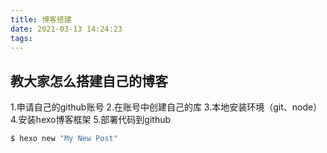 ```yaml
---
title: 博客搭建
date: 2021-03-13 14:24:23
tags:
---
```

## 教大家怎么搭建自己的博客
1.申请自己的github账号
2.在账号中创建自己的库
3.本地安装环境（git、node）
4.安装hexo博客框架
5.部署代码到github
``` bash
$ hexo new "My New Post"
```
